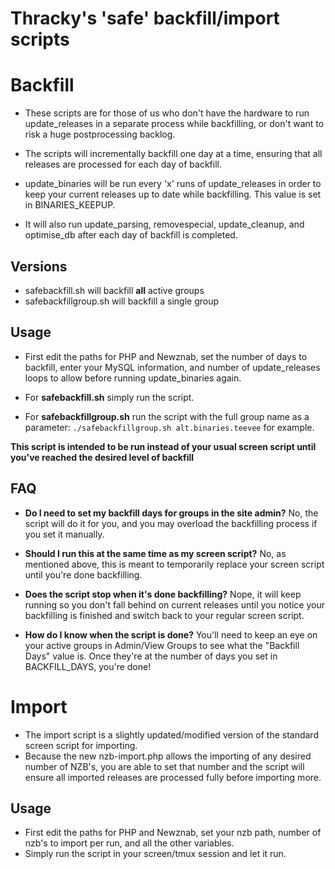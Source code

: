 # Thracky's 'safe' backfill/import scripts

# Backfill

* These scripts are for those of us who don't have the hardware to run update_releases in a separate process while backfilling, or don't want to risk a huge postprocessing backlog.

* The scripts will incrementally backfill one day at a time, ensuring that all releases are processed for each day of backfill.

* update_binaries will be run every 'x' runs of update_releases in order to keep your current releases up to date while backfilling. This value is set in BINARIES_KEEPUP.

* It will also run update_parsing, removespecial, update_cleanup, and optimise_db after each day of backfill is completed.


## Versions

* safebackfill.sh will backfill **all** active groups
* safebackfillgroup.sh will backfill a single group

## Usage

* First edit the paths for PHP and Newznab, set the number of days to backfill, enter your MySQL information, and number of update_releases loops to allow before running update_binaries again.

* For **safebackfill.sh** simply run the script.
* For **safebackfillgroup.sh** run the script with the full group name as a parameter:
`./safebackfillgroup.sh alt.binaries.teevee` for example.

**This script is intended to be run instead of your usual screen script until you've reached the desired level of backfill**

## FAQ

* **Do I need to set my backfill days for groups in the site admin?**
   No, the script will do it for you, and you may overload the backfilling process if you set it manually.


* **Should I run this at the same time as my screen script?**
   No, as mentioned above, this is meant to temporarily replace your screen script until you're done backfilling.


* **Does the script stop when it's done backfilling?**
   Nope, it will keep running so you don't fall behind on current releases until you notice your backfilling is finished and switch back to your regular screen script.


* **How do I know when the script is done?**
   You'll need to keep an eye on your active groups in Admin/View Groups to see what the "Backfill Days" value is.  Once they're at the number of days you set in BACKFILL_DAYS, you're done!
   
   
# Import

* The import script is a slightly updated/modified version of the standard screen script for importing.
* Because the new nzb-import.php allows the importing of any desired number of NZB's, you are able to set that number and the script will ensure all imported releases are processed fully before importing more.

## Usage

* First edit the paths for PHP and Newznab, set your nzb path, number of nzb's to import per run, and all the other variables.
* Simply run the script in your screen/tmux session and let it run.
